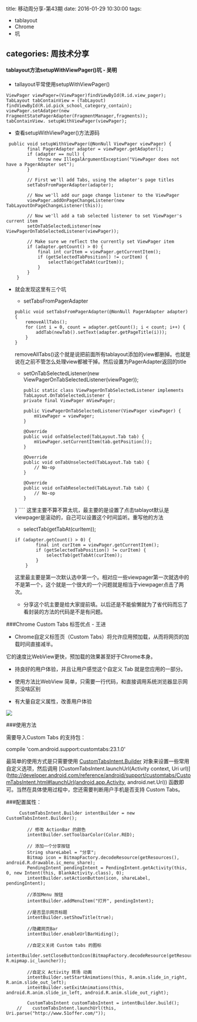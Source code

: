 title: 移动周分享-第43期
date: 2016-01-29  10:30:00
tags:
- tablayout
- Chrome
- 坑

categories: 周技术分享
---



#### tablayout方法setupWithViewPager()坑 - 吴明
- tallayout平常使用setupWithViewPager()

````
ViewPager viewPager=(ViewPager)findViewById(R.id.view_pager);
TabLayout tabContainView = (TabLayout) findViewById(R.id.pick_school_category_contain);
viewPager.setAdatper(new FragmentStatePagerAdapter(FragmentManager,fragments));
tabContainView. setupWithViewPager(viewPager);
````
- 查看setupWithViewPager()方法源码

````
 public void setupWithViewPager(@NonNull ViewPager viewPager) {
        final PagerAdapter adapter = viewPager.getAdapter();
        if (adapter == null) {
            throw new IllegalArgumentException("ViewPager does not have a PagerAdapter set");
        }

        // First we'll add Tabs, using the adapter's page titles
        setTabsFromPagerAdapter(adapter);

        // Now we'll add our page change listener to the ViewPager
        viewPager.addOnPageChangeListener(new TabLayoutOnPageChangeListener(this));

        // Now we'll add a tab selected listener to set ViewPager's current item
        setOnTabSelectedListener(new ViewPagerOnTabSelectedListener(viewPager));

        // Make sure we reflect the currently set ViewPager item
        if (adapter.getCount() > 0) {
            final int curItem = viewPager.getCurrentItem();
            if (getSelectedTabPosition() != curItem) {
                selectTab(getTabAt(curItem));
            }
        }
    }
````
- 就会发现这里有三个坑
	- setTabsFromPagerAdapter
	
	````
	public void setTabsFromPagerAdapter(@NonNull PagerAdapter adapter) {
        removeAllTabs();
        for (int i = 0, count = adapter.getCount(); i < count; i++) {
            addTab(newTab().setText(adapter.getPageTitle(i)));
        }
    }
    
	````
	removeAllTabs()这个就是说把前面所有tablayout添加的view都删掉。也就是说在之前不管怎么处理view都被干掉。然后设置为PagerAdapter返回的title
	
	- setOnTabSelectedListener(new ViewPagerOnTabSelectedListener(viewPager));
	
		````
		public static class ViewPagerOnTabSelectedListener implements TabLayout.OnTabSelectedListener {
        private final ViewPager mViewPager;

        public ViewPagerOnTabSelectedListener(ViewPager viewPager) {
            mViewPager = viewPager;
        }

        @Override
        public void onTabSelected(TabLayout.Tab tab) {
            mViewPager.setCurrentItem(tab.getPosition());
        }

        @Override
        public void onTabUnselected(TabLayout.Tab tab) {
            // No-op
        }

        @Override
        public void onTabReselected(TabLayout.Tab tab) {
            // No-op
        }
    }
		````
		这里主要不算不算太坑，最主要的是设置了点击tablayot默认是viewpager是滚动的，自己可以设置这个时间监听。重写他的方法
	- selectTab(getTabAt(curItem));
	
	````
	if (adapter.getCount() > 0) {
            final int curItem = viewPager.getCurrentItem();
            if (getSelectedTabPosition() != curItem) {
                selectTab(getTabAt(curItem));
            }
        }
	````
	这里最主要是第一次默认选中第一个。相对应一些viewpager第一次就选中的不是第一个，这个就是一个很大的一个问题就是相当于viewpager点击了两次。
	- 分享这个坑主要是给大家提前填。以后还是不能偷懒就为了省代码而忘了看封装的方法的代码是不是有问题。
	
	
	
###Chrome Custom Tabs 标签优点 - 王进

- Chrome自定义标签页（Custom Tabs）将允许应用预加载，从而将网页的加载时间直接减半。

它的速度比WebView更快，预加载的效果甚至好于Chrome本身。

- 持良好的用户体验，并且让用户感觉这个自定义 Tab 就是您应用的一部分。

- 使用方法比WebView 简单，只需要一行代码，和直接调用系统浏览器显示网页没啥区别

- 有大量自定义属性，改善用户体验

![](http://static.cnbetacdn.com/article/2015/0903/876e381328b066a.gif)



###使用方法

需要导入Custom Tabs 的支持包：

 compile 'com.android.support:customtabs:23.1.0'



最简单的使用方式是只需要使用 [CustomTabsIntent.Builder](http://developer.android.com/reference/android/support/customtabs/CustomTabsIntent.Builder.html) 对象来设置一些常用自定义选项，然后调用 [CustomTabsIntent.launchUrl(Activity context, Uri url)](http://developer.android.com/reference/android/support/customtabs/CustomTabsIntent.html#launchUrl(android.app.Activity, android.net.Uri)) 函数即可。当然在具体使用过程中，您还需要判断用户手机是否支持 Custom Tabs。



###配置属性：

```
     CustomTabsIntent.Builder intentBuilder = new CustomTabsIntent.Builder();

        // 修改 ActionBar 的颜色
        intentBuilder.setToolbarColor(Color.RED);

        // 添加一个分享按钮
        String shareLabel = "分享";
        Bitmap icon = BitmapFactory.decodeResource(getResources(), android.R.drawable.ic_menu_share);
        PendingIntent pendingIntent = PendingIntent.getActivity(this, 0, new Intent(this, BlankActivity.class), 0);
        intentBuilder.setActionButton(icon, shareLabel, pendingIntent);

        //添加Menu 按钮
        intentBuilder.addMenuItem("打开", pendingIntent);

        //是否显示网页标题
        intentBuilder.setShowTitle(true);

        //隐藏网页Bar
        intentBuilder.enableUrlBarHiding();

        //自定义关闭 Custom tabs 的图标
        intentBuilder.setCloseButtonIcon(BitmapFactory.decodeResource(getResources(), R.mipmap.ic_launcher));

        //自定义 Activity 转场 动画
        intentBuilder.setStartAnimations(this, R.anim.slide_in_right, R.anim.slide_out_left);
        intentBuilder.setExitAnimations(this, android.R.anim.slide_in_left, android.R.anim.slide_out_right);

        CustomTabsIntent customTabsIntent = intentBuilder.build();
    //    customTabsIntent.launchUrl(this, Uri.parse("http://www.51offer.com/"));
```
